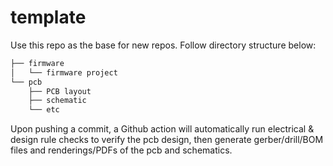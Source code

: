 # template
Use this repo as the base for new repos.
Follow directory structure below:

```bash
├── firmware
│   └── firmware project
└── pcb
    ├── PCB layout
    ├── schematic
    └── etc
```

Upon pushing a commit, a Github action will automatically run electrical & design rule checks to verify the pcb design, then generate gerber/drill/BOM files and renderings/PDFs of the pcb and schematics.
